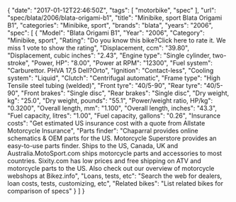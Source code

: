 {
    "date": "2017-01-12T22:46:50Z",
    "tags": [
        "motorbike",
        "spec"
    ],
    "url": "spec\/blata\/2006\/blata-origami-b1",
    "title": "Minibike, sport Blata Origami B1",
    "categories": "Minibike, sport",
    "brands": "blata",
    "years": "2006",
    "spec": [
        {
            "Model": "Blata Origami B1",
            "Year": "2006",
            "Category": "Minibike, sport",
            "Rating": "Do you know this bike?Click here to rate it. We miss 1 vote to show the rating",
            "Displacement, ccm": "39.80",
            "Displacement, cubic inches": "2.43",
            "Engine type": "Single cylinder, two-stroke",
            "Power, HP": "8.00",
            "Power at RPM": "12300",
            "Fuel system": "Carburettor.  PHVA 17,5 Dell?Orto",
            "Ignition": "Contact-less",
            "Cooling system": "Liquid",
            "Clutch": "Centrifugal automatic",
            "Frame type": "High Tensile steel tubing (welded)",
            "Front tyre": "40\/5-90",
            "Rear tyre": "40\/5-90",
            "Front brakes": "Single disc",
            "Rear brakes": "Single disc",
            "Dry weight, kg": "25.0",
            "Dry weight, pounds": "55.1",
            "Power\/weight ratio, HP\/kg": "0.3200",
            "Overall length, mm": "1.100",
            "Overall length, inches": "43.3",
            "Fuel capacity, litres": "1.00",
            "Fuel capacity, gallons": "0.26",
            "Insurance costs": "Get estimated US insurance cost with a quote from Allstate Motorcycle Insurance",
            "Parts finder": "Chaparral provides online schematics & OEM parts for the US.   Motorcycle Superstore provides an easy-to-use parts finder. Ships to the US, Canada, UK and Australia.MotoSport.com ships motorcycle parts and accessories to most countries.    Sixity.com has low prices and free shipping on ATV and motorcycle parts to the US. Also check out our overview of motorcycle webshops at Bikez.info",
            "Loans, tests, etc": "Search the web for dealers, loan costs, tests, customizing, etc",
            "Related bikes": "List related bikes for comparison of specs"
        }
    ]
}